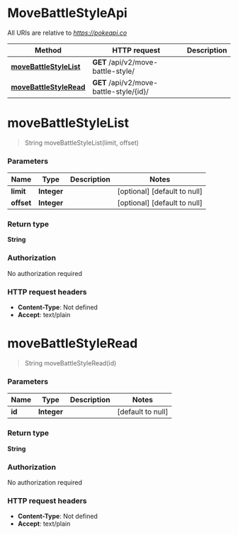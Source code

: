 # MoveBattleStyleApi

All URIs are relative to *https://pokeapi.co*

| Method | HTTP request | Description |
|------------- | ------------- | -------------|
| [**moveBattleStyleList**](MoveBattleStyleApi.md#moveBattleStyleList) | **GET** /api/v2/move-battle-style/ |  |
| [**moveBattleStyleRead**](MoveBattleStyleApi.md#moveBattleStyleRead) | **GET** /api/v2/move-battle-style/{id}/ |  |


<a name="moveBattleStyleList"></a>
# **moveBattleStyleList**
> String moveBattleStyleList(limit, offset)



### Parameters

|Name | Type | Description  | Notes |
|------------- | ------------- | ------------- | -------------|
| **limit** | **Integer**|  | [optional] [default to null] |
| **offset** | **Integer**|  | [optional] [default to null] |

### Return type

**String**

### Authorization

No authorization required

### HTTP request headers

- **Content-Type**: Not defined
- **Accept**: text/plain

<a name="moveBattleStyleRead"></a>
# **moveBattleStyleRead**
> String moveBattleStyleRead(id)



### Parameters

|Name | Type | Description  | Notes |
|------------- | ------------- | ------------- | -------------|
| **id** | **Integer**|  | [default to null] |

### Return type

**String**

### Authorization

No authorization required

### HTTP request headers

- **Content-Type**: Not defined
- **Accept**: text/plain

